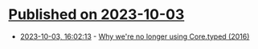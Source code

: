 # [Published on 2023-10-03](index.md)

* [2023-10-03, 16:02:13](https://lobste.rs/s/p1ijfm/why_we_re_no_longer_using_core_typed_2016) - [Why we're no longer using Core.typed (2016)](https://web.archive.org/web/20160304022108/https://blog.circleci.com/why-were-no-longer-using-core-typed/)
